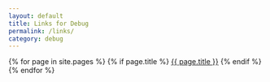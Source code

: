 ```yaml
---
layout: default
title: Links for Debug
permalink: /links/
category: debug
---
```


{% for page in site.pages %}
  {% if page.title %}
  <a class="page-link" href="{{ page.url | prepend: site.baseurl }}">{{ page.title }}</a>
  {% endif %}
{% endfor %}

